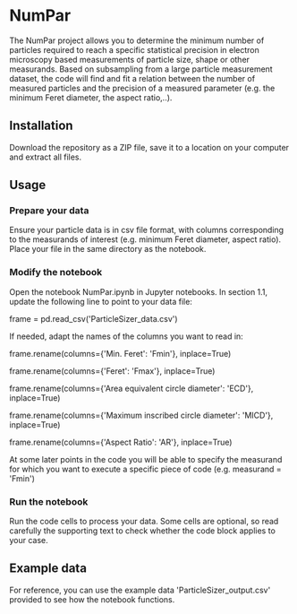 # NumPar

The NumPar project allows you to determine the minimum number of particles required to reach a specific statistical precision in electron microscopy based measurements of particle size, shape or other measurands. Based on subsampling from a large particle measurement dataset, the code will find and fit a relation between the number of measured particles and the precision of a measured parameter (e.g. the minimum Feret diameter, the aspect ratio,..).

## Installation

Download the repository as a ZIP file, save it to a location on your computer and extract all files.

## Usage

### Prepare your data
Ensure your particle data is in csv file format, with columns corresponding to the measurands of interest (e.g. minimum Feret diameter, aspect ratio). Place your file in the same directory as the notebook. 

### Modify the notebook
Open the notebook NumPar.ipynb in Jupyter notebooks.
In section 1.1, update the following line to point to your data file:

  frame = pd.read_csv('ParticleSizer_data.csv')

If needed, adapt the names of the columns you want to read in:

  frame.rename(columns={'Min. Feret': 'Fmin'}, inplace=True)
  
  frame.rename(columns={'Feret': 'Fmax'}, inplace=True)
  
  frame.rename(columns={'Area equivalent circle diameter': 'ECD'}, inplace=True)
  
  frame.rename(columns={'Maximum inscribed circle diameter': 'MICD'}, inplace=True)
  
  frame.rename(columns={'Aspect Ratio': 'AR'}, inplace=True)

At some later points in the code you will be able to specify the measurand for which you want to execute a specific piece of code (e.g. measurand = 'Fmin')

### Run the notebook

Run the code cells to process your data. Some cells are optional, so read carefully the supporting text to check whether the code block applies to your case.

## Example data

For reference, you can use the example data 'ParticleSizer_output.csv' provided to see how the notebook functions.

##
